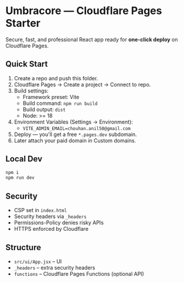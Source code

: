 # Umbracore — Cloudflare Pages Starter

Secure, fast, and professional React app ready for **one-click deploy** on Cloudflare Pages.

## Quick Start
1) Create a repo and push this folder.
2) Cloudflare Pages → Create a project → Connect to repo.
3) Build settings:
   - Framework preset: Vite
   - Build command: `npm run build`
   - Build output: `dist`
   - Node: >= 18
4) Environment Variables (Settings → Environment):
   - `VITE_ADMIN_EMAIL=chouhan.anil50@gmail.com`
5) Deploy — you'll get a free `*.pages.dev` subdomain.
6) Later attach your paid domain in Custom domains.

## Local Dev
```bash
npm i
npm run dev
```

## Security
- CSP set in `index.html`
- Security headers via `_headers`
- Permissions-Policy denies risky APIs
- HTTPS enforced by Cloudflare

## Structure
- `src/ui/App.jsx` – UI
- `_headers` – extra security headers
- `functions` – Cloudflare Pages Functions (optional API)